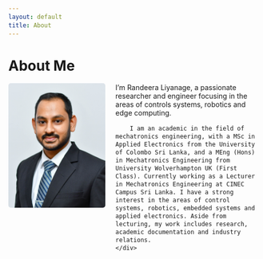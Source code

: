 ```yaml
---
layout: default
title: About
---
```


# About Me

<div style="display: flex; align-items: flex-start; gap: 20px;">
    <img src="assets/img/CVPhoto2024Jan.png" alt="My Photo" style="width: 200px; height: 250px; border-radius: 5px;">
    <div>
        I’m Randeera Liyanage, a passionate researcher and engineer focusing in the areas of controls systems, robotics and edge computing.

        I am an academic in the field of mechatronics engineering, with a MSc in Applied Electronics from the University of Colombo Sri Lanka, and a MEng (Hons) in Mechatronics Engineering from University Wolverhampton UK (First Class). Currently working as a Lecturer in Mechatronics Engineering at CINEC Campus Sri Lanka. I have a strong interest in the areas of control systems, robotics, embedded systems and applied electronics. Aside from lecturing, my work includes research, academic documentation and industry relations.  
    </div>
</div>
